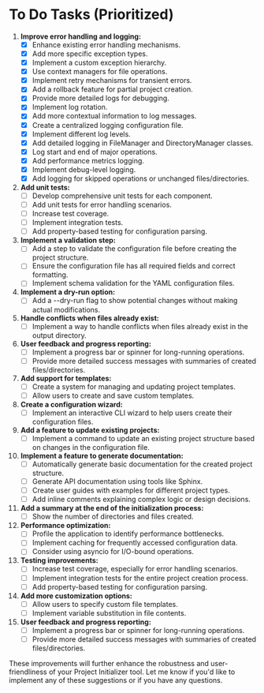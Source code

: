 # To Do Tasks (Prioritized)

1. **Improve error handling and logging:**
   - [x] Enhance existing error handling mechanisms.
   - [x] Add more specific exception types.
   - [x] Implement a custom exception hierarchy.
   - [x] Use context managers for file operations.
   - [x] Implement retry mechanisms for transient errors.
   - [x] Add a rollback feature for partial project creation.
   - [x] Provide more detailed logs for debugging.
   - [x] Implement log rotation.
   - [x] Add more contextual information to log messages.
   - [x] Create a centralized logging configuration file.
   - [x] Implement different log levels.
   - [x] Add detailed logging in FileManager and DirectoryManager classes.
   - [x] Log start and end of major operations.
   - [x] Add performance metrics logging.
   - [x] Implement debug-level logging.
   - [x] Add logging for skipped operations or unchanged files/directories.

2. **Add unit tests:**
   - [ ] Develop comprehensive unit tests for each component.
   - [ ] Add unit tests for error handling scenarios.
   - [ ] Increase test coverage.
   - [ ] Implement integration tests.
   - [ ] Add property-based testing for configuration parsing.

3. **Implement a validation step:**
   - [ ] Add a step to validate the configuration file before creating the project structure.
   - [ ] Ensure the configuration file has all required fields and correct formatting.
   - [ ] Implement schema validation for the YAML configuration files.

4. **Implement a dry-run option:**
   - [ ] Add a --dry-run flag to show potential changes without making actual modifications.

5. **Handle conflicts when files already exist:**
   - [ ] Implement a way to handle conflicts when files already exist in the output directory.

6. **User feedback and progress reporting:**
   - [ ] Implement a progress bar or spinner for long-running operations.
   - [ ] Provide more detailed success messages with summaries of created files/directories.

7. **Add support for templates:**
   - [ ] Create a system for managing and updating project templates.
   - [ ] Allow users to create and save custom templates.

8. **Create a configuration wizard:**
   - [ ] Implement an interactive CLI wizard to help users create their configuration files.

9. **Add a feature to update existing projects:**
   - [ ] Implement a command to update an existing project structure based on changes in the configuration file.

10. **Implement a feature to generate documentation:**
    - [ ] Automatically generate basic documentation for the created project structure.
    - [ ] Generate API documentation using tools like Sphinx.
    - [ ] Create user guides with examples for different project types.
    - [ ] Add inline comments explaining complex logic or design decisions.

11. **Add a summary at the end of the initialization process:**
    - [ ] Show the number of directories and files created.

12. **Performance optimization:**
    - [ ] Profile the application to identify performance bottlenecks.
    - [ ] Implement caching for frequently accessed configuration data.
    - [ ] Consider using asyncio for I/O-bound operations.

13. **Testing improvements:**
    - [ ] Increase test coverage, especially for error handling scenarios.
    - [ ] Implement integration tests for the entire project creation process.
    - [ ] Add property-based testing for configuration parsing.

14. **Add more customization options:**
    - [ ] Allow users to specify custom file templates.
    - [ ] Implement variable substitution in file contents.

15. **User feedback and progress reporting:**
    - [ ] Implement a progress bar or spinner for long-running operations.
    - [ ] Provide more detailed success messages with summaries of created files/directories.

These improvements will further enhance the robustness and user-friendliness of your Project Initializer tool. Let me know if you'd like to implement any of these suggestions or if you have any questions.
